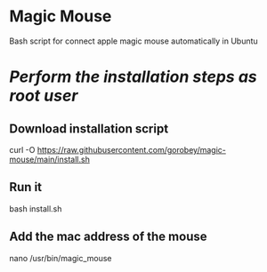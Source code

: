 # Magic Mouse
Bash script for connect apple magic mouse automatically in Ubuntu

# *Perform the installation steps as root user*

## Download installation script
curl -O https://raw.githubusercontent.com/gorobey/magic-mouse/main/install.sh

## Run it
bash install.sh 

## Add the mac address of the mouse
nano /usr/bin/magic_mouse
